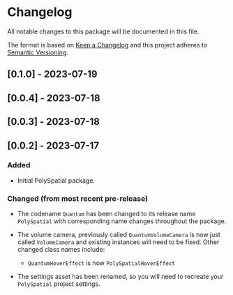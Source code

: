 # Changelog
All notable changes to this package will be documented in this file.

The format is based on [Keep a Changelog](http://keepachangelog.com/en/1.0.0/)
and this project adheres to [Semantic Versioning](http://semver.org/spec/v2.0.0.html).

## [0.1.0] - 2023-07-19

## [0.0.4] - 2023-07-18

## [0.0.3] - 2023-07-18

## [0.0.2] - 2023-07-17

### Added
- Initial PolySpatial package.
### Changed (from most recent pre-release)
- The codename `Quantum` has been changed to its release name `PolySpatial` with corresponding name changes throughout the package. 

- The volume camera, previously called `QuantumVolumeCamera` is now just called `VolumeCamera` and existing instances will need to be fixed. Other changed class names include:
    - `QuantumHoverEffect` is now `PolySpatialHoverEffect`

- The settings asset has been renamed, so you will need to recreate your `PolySpatial` project settings.
